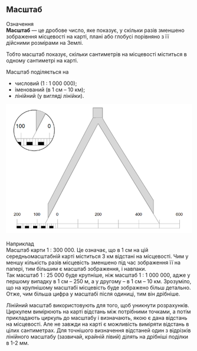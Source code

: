 Масштаб
-------

<div class="eoz-wrap">
<span class="eoz">Означення</span>
<div class="eoz-text">
<b>Масштаб</b> — це дробове число, яке показує, у скiльки разiв зменшено зображення мiсцевостi на картi, планi або глобусi порiвняно з її дiйсними розмiрами на Землi.
</div>
</div>

Тобто масштаб показує, скільки сантиметрів на місцевості міститься в
одному сантиметрі на карті.

Масштаб поділяється на 

* <span class="p1">числовий</span> (1 : 1 000 000);
* <span class="p1">іменований</span> (в 1 см – 10 км);
* <span class="p1">лінійний</span> (у вигляді лінійки).

<div align="center">
<img src="pic7.png" />
</div>
<br/>



<div class="exmpl-wrap">
<span class="exmpl">Наприклад</span>
<div class="exmpl-text">
Масштаб карти 1 : 300 000. Це означає, що в 1 см на цій
середньомасштабній карті міститься 3 км відстані на місцевості. Чим у меншу кількість разів місцевість зменшено під час зображення її на папері, тим більшим є масштаб зображення, і навпаки. <br>
Так масштаб 1 : 25 000 буде крупніше, ніж масштаб 1 : 1 000 000, адже у першому випадку в 1 см – 250 м, а у другому – в 1 см – 10 км. Зрозуміло, що на крупнішому масштабі місцевість буде зображено більш детально.
</div>
</div>
<div class="space">
</div>
Отже, чим більша цифра у масштабі після одиниці, тим він дрібніше.

Лінійний масштаб використовують для того, щоб уникнути розрахунків.
Циркулем вимірюють на карті відстань між потрібними точками, а потім
прикладають циркуль до масштабу і визначають, якою є дана відстань на
місцевості. Але не завжди на карті є можливість виміряти відстань в
цілих сантиметрах. Для точнішого визначення відстаней один з відрізків
лінійного масштабу (зазвичай, крайній лівий) ділять на дрібніші поділки
в 1-2 мм.
